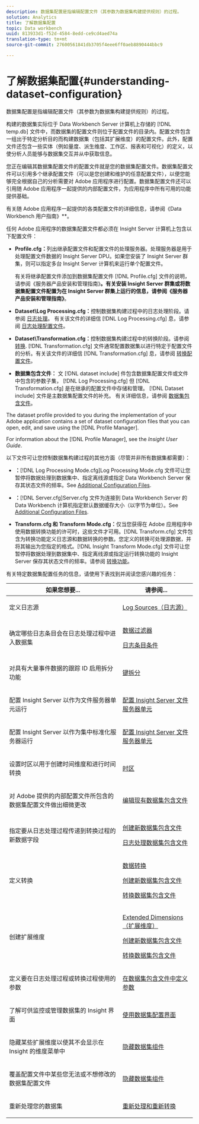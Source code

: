 ```yaml
---
description: 数据集配置是指编辑配置文件（其参数为数据集构建提供规则）的过程。
solution: Analytics
title: 了解数据集配置
topic: Data workbench
uuid: 813933d1-f52d-4584-8edd-ce9cd4aed74a
translation-type: tm+mt
source-git-commit: 27600561841db3705f4eee6ff0aeb8890444bbc9

---
```



# 了解数据集配置{#understanding-dataset-configuration}

数据集配置是指编辑配置文件（其参数为数据集构建提供规则）的过程。

构建的数据集实际位于 Data Workbench Server 计算机上存储的 [!DNL temp.db] 文件中，而数据集的配置文件则位于配置文件的目录内。配置文件包含一组出于特定分析目的而构建数据集（包括其扩展维度）的配置文件。此外，配置文件还包含一些实体（例如量度、派生维度、工作区、报表和可视化）的定义，以使分析人员能够与数据集交互并从中获取信息。

您正在编辑其数据集配置文件的配置文件就是您的数据集配置文件。数据集配置文件可以引用多个继承配置文件（可以是您创建和维护的任意配置文件），以便您能够完全根据自己的分析需要对 Adobe 应用程序进行配置。数据集配置文件还可以引用随 Adobe 应用程序一起提供的内部配置文件，为应用程序中所有可用的功能提供基础。

有关随 Adobe 应用程序一起提供的各类配置文件的详细信息，请参阅《Data Workbench 用户指南》**。

<!--
c_req_config_files.xml
-->

任何 Adobe 应用程序的数据集配置文件都必须在 Insight Server 计算机上包含以下配置文件：

* **Profile.cfg：**&#x200B;列出继承配置文件和配置文件的处理服务器。处理服务器是用于处理配置文件数据的 Insight Server DPU。如果您安装了 Insight Server 群集，则可以指定多台 Insight Server 计算机来运行单个配置文件。

   有关将继承配置文件添加到数据集配置文件 [!DNL Profile.cfg] 文件的说明，请参阅《服务器产品安装和管理指南》**。有关安装 Insight Server 群集或将数据集配置文件配置为在 Insight Server 群集上运行的信息，请参阅《服务器产品安装和管理指南》**。

* **Dataset\Log Processing.cfg：**&#x200B;控制数据集构建过程中的日志处理阶段。请参阅 [日志处理](../../home/c-dataset-const-proc/c-dataset-constr.md#concept-8a63892878004dc389c7dad784fcb061)。 有关该文件的详细信 [!DNL Log Processing.cfg] 息，请参阅 [日志处理配置文件](../../home/c-dataset-const-proc/c-log-proc-config-file/c-abt-log-proc-config-file.md)。

* **Dataset\Transformation.cfg：**&#x200B;控制数据集构建过程中的转换阶段。请参阅 [转换](../../home/c-dataset-const-proc/c-dataset-constr.md#concept-88f72e0897a744b5bc03df5039264dda). [!DNL Transformation.cfg] 文件通常配置数据集以进行特定于配置文件的分析。有关该文件的详细信 [!DNL Transformation.cfg] 息，请参阅 [转换配置文件](../../home/c-dataset-const-proc/c-trans-config-file/c-abt-trans-config-file.md)。

* **数据集包含文件：** 文 [!DNL dataset include] 件包含数据集配置文件或文件中包含的参数子集， [!DNL Log Processing.cfg] 但 [!DNL Transformation.cfg] 是在继承的配置文件中存储和管理。 [!DNL Dataset include] 文件是主数据集配置文件的补充。 有关详细信息，请参阅 [数据集包含文件](../../home/c-dataset-const-proc/c-dataset-inc-files/c-abt-dataset-inc-files.md)。

The dataset profile provided to you during the implementation of your Adobe application contains a set of dataset configuration files that you can open, edit, and save using the [!DNL Profile Manager].

For information about the [!DNL Profile Manager], see the *Insight User Guide*.

<!--
c_addl_config_files.xml
-->

以下文件可让您控制数据集构建过程的其他方面（尽管并非所有数据集都需要）：

* **：**[!DNL Log Processing Mode.cfg]Log Processing Mode.cfg 文件可让您暂停将数据处理到数据集中、指定离线源或指定 Data Workbench Server 保存其状态文件的频率。See [Additional Configuration Files](../../home/c-dataset-const-proc/c-add-config-files/c-add-config-files.md#concept-1afef4f88f1e467ab4326875fd1d3004).

* **：**[!DNL Server.cfg]Server.cfg 文件为连接到 Data Workbench Server 的 Data Workbench 计算机指定默认数据缓存大小（以字节为单位）。See [Additional Configuration Files](../../home/c-dataset-const-proc/c-add-config-files/c-add-config-files.md#concept-1afef4f88f1e467ab4326875fd1d3004).

* **Transform.cfg 和 Transform Mode.cfg：**&#x200B;仅当您获得在 Adobe 应用程序中使用数据转换功能的许可时，这些文件才可用。[!DNL Transform.cfg] 文件包含为转换功能定义日志源和数据转换的参数。您定义的转换可处理源数据，并将其输出为您指定的格式。[!DNL Insight Transform Mode.cfg] 文件可让您暂停将数据处理到数据集中、指定离线源或指定运行转换功能的 Insight Server 保存其状态文件的频率。请参阅 [转换功能](https://docs.adobe.com/content/help/en/data-workbench/using/server-admin-install/transform/t-config-tfm.html)。

<!--
c_next_steps.xml
-->

有关特定数据集配置任务的信息，请使用下表找到并阅读您感兴趣的任务：

<table id="table_394CFB5135274545B5DA37952EC6943E"> 
 <thead> 
  <tr> 
   <th colname="col1" class="entry"> 如果您想要... </th> 
   <th colname="col2" class="entry"> 请参阅... </th> 
  </tr> 
 </thead>
 <tbody> 
  <tr> 
   <td colname="col1"> <p>定义日志源 </p> </td> 
   <td colname="col2"> <p><a href="../../home/c-dataset-const-proc/c-log-proc-config-file/c-log-sources.md#concept-6714c720fac044cbb9af003bf401b2ea"> Log Sources（日志源） </a> </p> </td> 
  </tr> 
  <tr> 
   <td colname="col1"> <p>确定哪些日志条目会在日志处理过程中进入数据集 </p> </td> 
   <td colname="col2"> <p> <a href="../../home/c-dataset-const-proc/c-log-proc-config-file/c-info-log-proc-param.md#concept-41bd49bf6b64442d91c232ec67529a3d"> 数据过滤器</a> </p> <p> <a href="../../home/c-dataset-const-proc/c-log-proc-config-file/c-info-log-proc-param.md#concept-ecaff95cee4e40bc90f81e099c5fc934"> 日志条目条件</a> </p> </td> 
  </tr> 
  <tr> 
   <td colname="col1"> <p>对具有大量事件数据的跟踪 ID 启用拆分功能 </p> </td> 
   <td colname="col2"> <p><a href="../../home/c-dataset-const-proc/c-log-proc-config-file/c-info-log-proc-param.md#concept-64b416bbe42f4d689f90df246f7f7caf"> 键拆分</a> </p> </td> 
  </tr> 
  <tr> 
   <td colname="col1"> <p>配置 Insight Server 以作为文件服务器单元运行 </p> </td> 
   <td colname="col2"> <p><a href="../../home/c-dataset-const-proc/c-log-proc-config-file/c-ins-svr-file-svr-unit.md#concept-995abff3fce34e439fb3f7f47191c80d"> 配置 Insight Server 文件服务器单元 </a> </p> </td> 
  </tr> 
  <tr> 
   <td colname="col1"> <p>配置 Insight Server 以作为集中标准化服务器运行 </p> </td> 
   <td colname="col2"> <p><a href="../../home/c-dataset-const-proc/c-log-proc-config-file/c-ins-svr-file-svr-unit.md#concept-995abff3fce34e439fb3f7f47191c80d"> 配置 Insight Server 文件服务器单元 </a> </p> </td> 
  </tr> 
  <tr> 
   <td colname="col1"> <p>设置时区以用于创建时间维度和进行时间转换 </p> </td> 
   <td colname="col2"> <p><a href="../../home/c-dataset-const-proc/c-trans-config-file/c-spec-trans-param/c-time-zones.md#concept-9cf16b1cb4874f7d85e1dd950fdb4956"> 时区 </a> </p> </td> 
  </tr> 
  <tr> 
   <td colname="col1"> <p>对 Adobe 提供的内部配置文件所包含的数据集配置文件做出细微更改 </p> </td> 
   <td colname="col2"> <p><a href="../../home/c-dataset-const-proc/c-dataset-inc-files/c-work-dataset-inc-files/t-edit-ex-dataset-inc-files.md#task-456c04e38ebc425fb35677a6bb6aa077"> 编辑现有数据集包含文件 </a> </p> </td> 
  </tr> 
  <tr> 
   <td colname="col1"> <p>指定要从日志处理过程传递到转换过程的新数据字段 </p> </td> 
   <td colname="col2"> <p> <a href="../../home/c-dataset-const-proc/c-dataset-inc-files/c-work-dataset-inc-files/t-create-new-dataset-inc-files.md#task-b29f30605c374a6ca747ac843337b06e"> 创建新数据集包含文件 </a> </p> <p> <a href="../../home/c-dataset-const-proc/c-dataset-inc-files/c-types-dataset-inc-files/c-log-proc-dataset-inc-files/c-log-proc-dataset-inc-files.md#concept-999475a22519432e98844622ca95b6ab"> 日志处理数据集包含文件 </a> </p> </td> 
  </tr> 
  <tr> 
   <td colname="col1"> <p>定义转换 </p> </td> 
   <td colname="col2"> <p> <a href="../../home/c-dataset-const-proc/c-data-trans/c-abt-transf.md"> 数据转换 </a> </p> <p> <a href="../../home/c-dataset-const-proc/c-dataset-inc-files/c-work-dataset-inc-files/t-create-new-dataset-inc-files.md#task-b29f30605c374a6ca747ac843337b06e"> 创建新数据集包含文件 </a> </p> <p> <a href="../../home/c-dataset-const-proc/c-dataset-inc-files/c-types-dataset-inc-files/c-trans-dataset-inc-files.md#concept-c64aa78ed9ce40b8a0f4932c82ff5ace"> 转换数据集包含文件 </a> </p> </td> 
  </tr> 
  <tr> 
   <td colname="col1"> <p>创建扩展维度 </p> </td> 
   <td colname="col2"> <p> <a href="../../home/c-dataset-const-proc/c-ex-dim/c-abt-ex-dim.md"> Extended Dimensions（扩展维度） </a> </p> <p> <a href="../../home/c-dataset-const-proc/c-dataset-inc-files/c-work-dataset-inc-files/t-create-new-dataset-inc-files.md#task-b29f30605c374a6ca747ac843337b06e"> 创建新数据集包含文件 </a> </p> <p> <a href="../../home/c-dataset-const-proc/c-dataset-inc-files/c-types-dataset-inc-files/c-trans-dataset-inc-files.md#concept-c64aa78ed9ce40b8a0f4932c82ff5ace"> 转换数据集包含文件 </a> </p> </td> 
  </tr> 
  <tr> 
   <td colname="col1"> <p>定义要在日志处理过程或转换过程使用的参数 </p> </td> 
   <td colname="col2"> <p><a href="../../home/c-dataset-const-proc/c-dataset-inc-files/c-def-param-dataset-inc-files/c-def-param-dataset-inc-files.md#concept-5ad06acc8dc44bf2a99643fafdd56b50"> 在数据集包含文件中定义参数 </a> </p> </td> 
  </tr> 
  <tr> 
   <td colname="col1"> <p>了解可供监控或管理数据集的 Insight 界面 </p> </td> 
   <td colname="col2"> <p><a href="../../home/c-dataset-const-proc/c-dataset-config-tools/c-dataset-config-int/c-dataset-config-int.md#concept-0ea33a52ce234ec8951e7b4430fbc5ab"> 使用数据集配置界面 </a> </p> </td> 
  </tr> 
  <tr> 
   <td colname="col1"> <p>隐藏某些扩展维度以使其不会显示在 Insight 的维度菜单中 </p> </td> 
   <td colname="col2"> <p><a href="../../home/c-dataset-const-proc/c-dataset-config-tools/c-hide-dataset-comp/c-hide-dataset-comp.md#concept-50d9a004736f42f6b0aa7cde0d6148ff"> 隐藏数据集组件 </a> </p> </td> 
  </tr> 
  <tr> 
   <td colname="col1"> <p>覆盖配置文件中某些您无法或不想修改的数据集配置文件 </p> </td> 
   <td colname="col2"> <p><a href="../../home/c-dataset-const-proc/c-dataset-config-tools/c-hide-dataset-comp/c-hide-dataset-comp.md#concept-50d9a004736f42f6b0aa7cde0d6148ff"> 隐藏数据集组件 </a> </p> </td> 
  </tr> 
  <tr> 
   <td colname="col1"> <p>重新处理您的数据集 </p> </td> 
   <td colname="col2"> <p><a href="../../home/c-dataset-const-proc/c-reproc-retrans/c-unst-reproc-retrans.md"> 重新处理和重新转换 </a> </p> </td> 
  </tr> 
 </tbody> 
</table>

